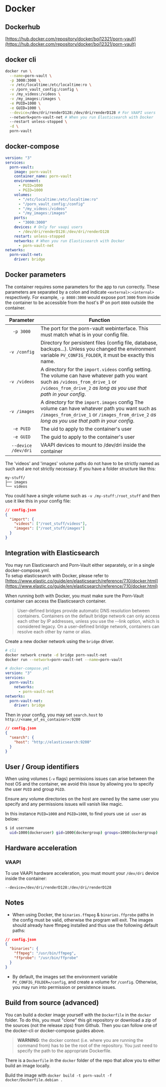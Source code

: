 # Docker

## Dockerhub

[https://hub.docker.com/repository/docker/boi12321/porn-vault](https://hub.docker.com/repository/docker/boi12321/porn-vault)

## docker cli

```bash
docker run \
  --name=porn-vault \
  -p 3000:3000 \
  -v /etc/localtime:/etc/localtime:ro \
  -v /porn_vault_config:/config \
  -v /my_videos:/videos \
  -v /my_images:/images \
  -e PUID=1000 \
  -e GUID=1000 \
  --device=/dev/dri/renderD128:/dev/dri/renderD128 # For VAAPI users
  --network=porn-vault-net # When you run Elasticsearch with Docker
  --restart unless-stopped \
  -d \
  porn-vault
```

## docker-compose

```yml
version: "3"
services:
  porn-vault:
    image: porn-vault
    container_name: porn-vault
    environment:
      - PUID=1000
      - PGID=1000
    volumes:
      - "/etc/localtime:/etc/localtime:ro"
      - "/porn_vault_config:/config"
      - "/my_videos:/videos"
      - "/my_images:/images"
    ports:
      - "3000:3000"
    devices: # Only for vaapi users
      - /dev/dri/renderD128:/dev/dri/renderD128
    restart: unless-stopped
    networks: # When you run Elasticsearch with Docker
      - porn-vault-net
networks:
  porn-vault-net:
    driver: bridge
```

## Docker parameters

The container requires some parameters for the app to run correctly. These parameters are separated by a colon and indicate `<external>:<internal>` respectively. For example, `-p 8080:3000` would expose port `3000` from inside the container to be accessible from the host's IP on port `8080` outside the container.

|      Parameter      | Function                                                                                                                                                                                               |
| :-----------------: | ------------------------------------------------------------------------------------------------------------------------------------------------------------------------------------------------------ |
|      `-p 3000`      | The port for the porn-vault webinterface. This must match what is in your config file.                                                                                                                 |
|    `-v /config`     | Directory for persistent files (config file, database, backups...). Unless you changed the environment variable `PV_CONFIG_FOLDER`, it must be exactly this name.                                      |
|    `-v /videos`     | A directory for the `import.videos` config setting. The volume can have whatever path you want such as `/videos_from_drive_1` or `/videos_from_drive_2` _as long as you use that path in your config_. |
|    `-v /images`     | A directory for the `import.images` config The volume can have whatever path you want such as `/images_from_drive_1` or `/images_from_drive_2` _as long as you use that path in your config_.          |
|      `-e PUID`      | The uid to apply to the container's user                                                                                                                                                               |
|      `-e GUID`      | The guid to apply to the container's user                                                                                                                                                              |
| `--device /dev/dri` | VAAPI devices to mount to /dev/dri inside the container                                                                                                                                                |

The 'videos' and 'images' volume paths do not have to be strictly named as such and are not strictly necessary. If you have a folder structure like this:

```
my-stuff/
├── images
└── videos
```

You could have a single volume such as `-v /my-stuff:/root_stuff` and then use it like this in your config file:

```json
// config.json
{
  "import": {
    "videos": ["/root_stuff/videos"],
    "images": ["/root_stuff/images"]
  }
}
```

## Integration with Elasticsearch

You may run Elasticsearch and Porn-Vault either separately, or in a single docker-compose.yml.  
To setup elasticsearch with Docker, please refer to [https://www.elastic.co/guide/en/elasticsearch/reference/7.10/docker.html](https://www.elastic.co/guide/en/elasticsearch/reference/7.10/docker.html)

When running both with Docker, you must make sure the Porn-Vault container can access the Elasticsearch container.

> User-defined bridges provide automatic DNS resolution between containers.
> Containers on the default bridge network can only access each other by IP addresses, unless you use the --link option, which is considered legacy. On a user-defined bridge network, containers can resolve each other by name or alias.

Create a new docker network using the `bridge` driver.

```bash
# cli
docker network create -d bridge porn-vault-net
docker run --network=porn-vault-net --name=porn-vault
```

```yml
# docker-compose.yml
version: "3"
services:
  porn-vault:
    networks:
      - porn-vault-net
networks:
  porn-vault-net:
    driver: bridge
```

Then in your config, you may set `search.host` to `http://<name_of_es_container>:9200`

```json
// config.json
{
  "search": {
    "host": "http://elasticsearch:9200"
  }
}
```

## User / Group identifiers

When using volumes (`-v` flags) permissions issues can arise between the host OS and the container, we avoid this issue by allowing you to specify the user `PUID` and group `PGID`.

Ensure any volume directories on the host are owned by the same user you specify and any permissions issues will vanish like magic.

In this instance `PUID=1000` and `PGID=1000`, to find yours use `id user` as below:

```bash
$ id username
  uid=1000(dockeruser) gid=1000(dockergroup) groups=1000(dockergroup)
```

## Hardware acceleration

### VAAPI

To use VAAPI hardware acceleration, you must mount your `/dev/dri` device inside the container:

```
--device=/dev/dri/renderD128:/dev/dri/renderD128
```

## Notes

- When using Docker, the `binaries.ffmpeg` & `binaries.ffprobe` paths in the config must be valid, otherwise the program will exit. The images should already have ffmpeg installed and thus use the following default paths:

```json
// config.json
{
  "binaries": {
    "ffmpeg": "/usr/bin/ffmpeg",
    "ffprobe": "/usr/bin/ffprobe"
  }
}
```

- By default, the images set the environment variable `PV_CONFIG_FOLDER=/config`, and create a volume for `/config`. Otherwise, you may run into permission or persistence issues.

## Build from source (advanced)

You can build a docker image yourself with the `Dockerfile` in the `docker` folder. To do this, you must "clone" this git repository or download a zip of the sources (not the release zips) from Github. Then you can follow one of the docker-cli or docker-compose guides above.

> **WARNING**: the docker context (i.e. where you are running the command from) has to be the root of the repository. You just need to specify the path to the appropriate Dockerfile.

There is a `Dockerfile` in the `docker` folder of the repo that allow you to either build an image locally.

Build the image with `docker build -t porn-vault -f docker/Dockerfile.debian .`